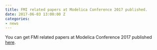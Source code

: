 ```yaml
---
title: FMI related papers at Modelica Conference 2017 published.
date: 2017-06-03 13:00:00 Z
categories:
- news
---
```


You can get FMI related papers at Modelica Conference 2017 published [here](http://fmi-standard.org/literature).

